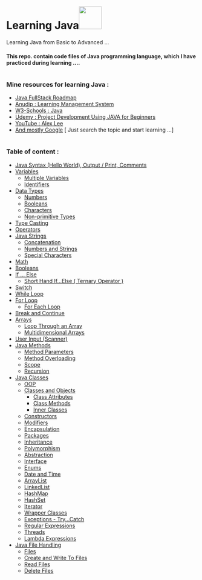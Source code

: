 # Learning Java<img src="https://github.com/TheDudeThatCode/TheDudeThatCode/blob/master/Assets/Developer.gif" width="60px">
<!-- --------------------------------------------------------------------------------------------------------------------------------------------------------------------- -->
Learning Java from Basic to Advanced ...  
#### This repo. contain code files of Java programming language, which I have practiced during learning  ....

 
# 
 


<!-- --------------------------------------------------------------------------------------------------------------------------------------------------------------------- -->

### Mine resources for learning Java : 

* <a href="https://whimsical.com/java-full-stack-road-map-5vKHFLGDYXD1P8pPRMbf6J">Java FullStack Roadmap</a>
* <a href="https://aln.anudip.org/">Anudip : Learning Management System</a>
* <a href="https://www.w3schools.com/java/default.asp">W3-Schools : Java</a>
* <a href="https://www.udemy.com/course/project-development-using-java-for-beginners-2020/">Udemy : Project Development Using JAVA for Beginners </a>
* <a href="https://www.youtube.com/@alexlorenlee/playlists">YouTube : Alex Lee</a>
* <a href=" # ">And mostly Google</a>
   [ Just search the topic and start learning ...]
 
# 
 


<!-- --------------------------------------------------------------------------------------------------------------------------------------------------------------------- -->

### Table of content :

<!-- * <a href=" # ">Hello World</a> -->
* <a href="https://github.com/ayush-sleeping/Learning_Java/tree/main/Personal%20Practice/1.%20Java%20Syntax%20%26%20Hello%20World">Java Syntax 
 (Hello World), Output / Print, Comments</a>
* <a href="https://github.com/ayush-sleeping/Learning_Java/tree/main/Personal%20Practice/2.%20%20Variables">Variables</a>
  * <a href="https://github.com/ayush-sleeping/Learning_Java/tree/main/Personal%20Practice/2.%20%20Variables">Multiple Variables</a>
  * <a href="https://github.com/ayush-sleeping/Learning_Java/tree/main/Personal%20Practice/2.%20%20Variables">Identifiers</a>
* <a href="https://github.com/ayush-sleeping/Learning_Java/tree/main/Personal%20Practice/3.%20DataTypes">Data Types</a>
  * <a href="https://github.com/ayush-sleeping/Learning_Java/tree/main/Personal%20Practice/3.%20DataTypes">Numbers</a>
  * <a href="https://github.com/ayush-sleeping/Learning_Java/tree/main/Personal%20Practice/3.%20DataTypes">Booleans</a>
  * <a href="https://github.com/ayush-sleeping/Learning_Java/tree/main/Personal%20Practice/3.%20DataTypes">Characters</a>
  * <a href="https://github.com/ayush-sleeping/Learning_Java/tree/main/Personal%20Practice/3.%20DataTypes">Non-primitive Types</a>
* <a href="https://github.com/ayush-sleeping/Learning_Java/tree/main/Personal%20Practice/4.%20TypeCasting">Type Casting</a>
* <a href="https://github.com/ayush-sleeping/Learning_Java/tree/main/Personal%20Practice/5.%20Operators">Operators</a>
* <a href="https://github.com/ayush-sleeping/Learning_Java/tree/main/Personal%20Practice/6.%20%20Java%20Strings">Java Strings </a>
  * <a href="https://github.com/ayush-sleeping/Learning_Java/blob/main/Personal%20Practice/6.%20%20Java%20Strings/Concatenation.java">Concatenation</a>
  * <a href="https://github.com/ayush-sleeping/Learning_Java/blob/main/Personal%20Practice/6.%20%20Java%20Strings/NumberString.java">Numbers and Strings</a>
  * <a href="https://github.com/ayush-sleeping/Learning_Java/blob/main/Personal%20Practice/6.%20%20Java%20Strings/SpecialCharacters.java">Special Characters</a>
* <a href="https://github.com/ayush-sleeping/Learning_Java/tree/main/Personal%20Practice/7.%20Math">Math</a>
* <a href="https://github.com/ayush-sleeping/Learning_Java/tree/main/Personal%20Practice/8.%20Booleans">Booleans</a>
* <a href="https://github.com/ayush-sleeping/Learning_Java/tree/main/Personal%20Practice/9.%20If%20Else">If ... Else</a>
  * <a href="https://github.com/ayush-sleeping/Learning_Java/blob/main/Personal%20Practice/9.%20If%20Else/ShortHand_IfElse.java">Short Hand If...Else ( Ternary Operator )</a>
* <a href="https://github.com/ayush-sleeping/Learning_Java/tree/main/Personal%20Practice/10.%20Switch">Switch</a>
* <a href="https://github.com/ayush-sleeping/Learning_Java/tree/main/Personal%20Practice/11.%20Loops">While Loop</a>
* <a href="https://github.com/ayush-sleeping/Learning_Java/tree/main/Personal%20Practice/11.%20Loops">For Loop</a>
  * <a href="https://github.com/ayush-sleeping/Learning_Java/tree/main/Personal%20Practice/11.%20Loops">For Each Loop</a>
* <a href="https://github.com/ayush-sleeping/Learning_Java/tree/main/Personal%20Practice/12.%20Break%20and%20Continue%20">Break and Continue</a>
* <a href="https://github.com/ayush-sleeping/Learning_Java/tree/main/Personal%20Practice/13.%20Arrays">Arrays</a>
  * <a href="https://github.com/ayush-sleeping/Learning_Java/tree/main/Personal%20Practice/13.%20Arrays">Loop Through an Array</a>
  * <a href="https://github.com/ayush-sleeping/Learning_Java/tree/main/Personal%20Practice/13.%20Arrays">Multidimensional Arrays</a>
* <a href=" # ">User Input (Scanner)</a>
* <a href="https://github.com/ayush-sleeping/Learning_Java/tree/main/Personal%20Practice/14.%20Java%20Methods">Java Methods</a>
  * <a href="https://github.com/ayush-sleeping/Learning_Java/tree/main/Personal%20Practice/14.%20Java%20Methods">Method Parameters</a>
  * <a href="https://github.com/ayush-sleeping/Learning_Java/tree/main/Personal%20Practice/14.%20Java%20Methods">Method Overloading</a>
  * <a href="https://github.com/ayush-sleeping/Learning_Java/tree/main/Personal%20Practice/14.%20Java%20Methods">Scope</a>
  * <a href="https://github.com/ayush-sleeping/Learning_Java/tree/main/Personal%20Practice/14.%20Java%20Methods">Recursion</a>
* <a href="https://github.com/ayush-sleeping/Learning_Java/tree/main/Personal%20Practice/15.%20Java%20Classes">Java Classes</a>
  * <a href="https://github.com/ayush-sleeping/Learning_Java/tree/main/Personal%20Practice/15.%20Java%20Classes/OOP">OOP</a>
  * <a href="https://github.com/ayush-sleeping/Learning_Java/tree/main/Personal%20Practice/15.%20Java%20Classes/Classes%20and%20Objects">Classes and Objects</a>
      * <a href="https://github.com/ayush-sleeping/Learning_Java/tree/main/Personal%20Practice/15.%20Java%20Classes/Classes%20and%20Objects">Class Attributes</a>
      * <a href="https://github.com/ayush-sleeping/Learning_Java/tree/main/Personal%20Practice/15.%20Java%20Classes/Classes%20and%20Objects">Class Methods</a> 
      * <a href="https://github.com/ayush-sleeping/Learning_Java/tree/main/Personal%20Practice/15.%20Java%20Classes/Classes%20and%20Objects/Inner%20Classes%20">Inner Classes</a>
  * <a href="https://github.com/ayush-sleeping/Learning_Java/tree/main/Personal%20Practice/15.%20Java%20Classes/Constructors">Constructors</a>
  * <a href="https://github.com/ayush-sleeping/Learning_Java/tree/main/Personal%20Practice/15.%20Java%20Classes/Modifiers">Modifiers</a>
  * <a href="https://github.com/ayush-sleeping/Learning_Java/blob/main/Personal%20Practice/15.%20Java%20Classes/Encapsulation.java">Encapsulation</a>
  * <a href=" # ">Packages</a>
  * <a href="https://github.com/ayush-sleeping/Learning_Java/tree/main/Personal%20Practice/15.%20Java%20Classes/Inheritance">Inheritance</a>
  * <a href="https://github.com/ayush-sleeping/Learning_Java/tree/main/Personal%20Practice/15.%20Java%20Classes/Polymorphism">Polymorphism</a>
  * <a href="https://github.com/ayush-sleeping/Learning_Java/tree/main/Personal%20Practice/15.%20Java%20Classes/Abstraction">Abstraction</a>
  * <a href=" # ">Interface</a>
  * <a href=" # ">Enums</a>
  * <a href=" # ">Date and Time</a>
  * <a href=" # ">ArrayList</a>
  * <a href=" # ">LinkedList</a>
  * <a href=" # ">HashMap</a>
  * <a href=" # ">HashSet</a>
  * <a href=" # ">Iterator</a>
  * <a href=" # ">Wrapper Classes</a>
  * <a href=" # ">Exceptions - Try...Catch</a>
  * <a href=" # ">Regular Expressions</a>
  * <a href=" # ">Threads</a>
  * <a href=" # ">Lambda Expressions</a>
* <a href=" # ">Java File Handling</a>
  * <a href=" # ">Files</a>
  * <a href=" # ">Create and Write To Files</a>
  * <a href=" # ">Read Files</a>
  * <a href=" # ">Delete Files</a>



 
# 
 


<!-- --------------------------------------------------------------------------------------------------------------------------------------------------------------------- -->




